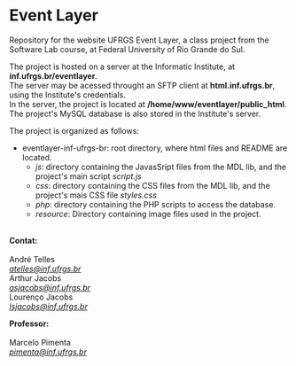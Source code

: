 # Event Layer

Repository for the website UFRGS Event Layer, a class project from the Software Lab course, at Federal University of Rio Grande do Sul.

The project is hosted on a server at the Informatic Institute, at <b>inf.ufrgs.br/eventlayer</b>.<br>
The server may be acessed throught an SFTP client at <b>html.inf.ufrgs.br</b>, using the Institute's credentials.<br>
In the server, the project is located at <b>/home/www/eventlayer/public_html</b>.<br>
The project's MySQL database is also stored in the Institute's server.<br>

The project is organized as follows:
<ul>
  <li> eventlayer-inf-ufrgs-br: root directory, where html files and README are located.
  <ul>
      <li> <i>js</i>: directory containing the JavasSript files from the MDL lib, and the project's main script <i>script.js</i>
      <li> <i>css</i>: directory containing the CSS files from the MDL lib, and the project's mais CSS file <i>styles.css</i>
      <li> <i>php</i>: directory containing the PHP scripts to access the database.
      <li> <i>resource</i>: Directory containing image files used in the project.
  </ul>
</ul>

<br><b>Contat:</b><br><br>
André Telles<br>
<a href="atelles@inf.ufrgs.br"><i>atelles@inf.ufrgs.br</i></a><br>
Arthur Jacobs<br>
<a href="asjacobs@inf.ufrgs.br"><i>asjacobs@inf.ufrgs.br</i></a><br>
Lourenço Jacobs<br>
<a href="lsjacobs@inf.ufrgs.br"><i>lsjacobs@inf.ufrgs.br</i></a><br>

<b>Professor:</b><br><br>
Marcelo Pimenta<br>
<a href="pimenta@inf.ufrgs.br"><i>pimenta@inf.ufrgs.br</i></a>



